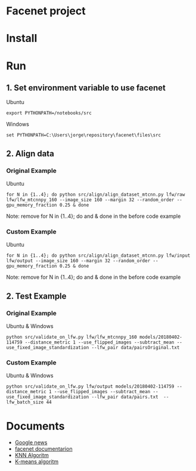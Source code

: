 # Facenet project


# Install

# Run

## 1. Set environment variable to use facenet

Ubuntu
```
export PYTHONPATH=/notebooks/src
```

Windows
```
set PYTHONPATH=C:\Users\jorge\repository\facenet\files\src
```

## 2. Align data

### Original Example

Ubuntu 
```
for N in {1..4}; do python src/align/align_dataset_mtcnn.py lfw/raw lfw/lfw_mtcnnpy_160 --image_size 160 --margin 32 --random_order --gpu_memory_fraction 0.25 & done
```
Note: remove for N in {1..4}; do and & done in the before code example


### Custom Example

Ubuntu
```
for N in {1..4}; do python src/align/align_dataset_mtcnn.py lfw/input lfw/output --image_size 160 --margin 32 --random_order --gpu_memory_fraction 0.25 & done
```

Note: remove for N in {1..4}; do and & done in the before code example


## 2. Test Example

### Original Example

Ubuntu & Windows
```
python src/validate_on_lfw.py lfw/lfw_mtcnnpy_160 models/20180402-114759 --distance_metric 1 --use_flipped_images --subtract_mean --use_fixed_image_standardization --lfw_pair data/pairsOriginal.txt
```


### Custom Example

Ubuntu & Windows
```
python src/validate_on_lfw.py lfw/output models/20180402-114759 --distance_metric 1 --use_flipped_images --subtract_mean --use_fixed_image_standardization --lfw_pair data/pairs.txt  --lfw_batch_size 44
```

# Documents

* [Google news](https://www.unocero.com/noticias/ciencia/google-nuestro-sistema-de-reconocimiento-de-rostros-es-el-mejor/)
* [facenet documentarion](https://arxiv.org/pdf/1503.03832.pdf)
* [KNN Algoritm](https://www.analiticaweb.es/algoritmo-knn-modelado-datos/)
* [K-means algoritm](https://es.wikipedia.org/wiki/K-means)

